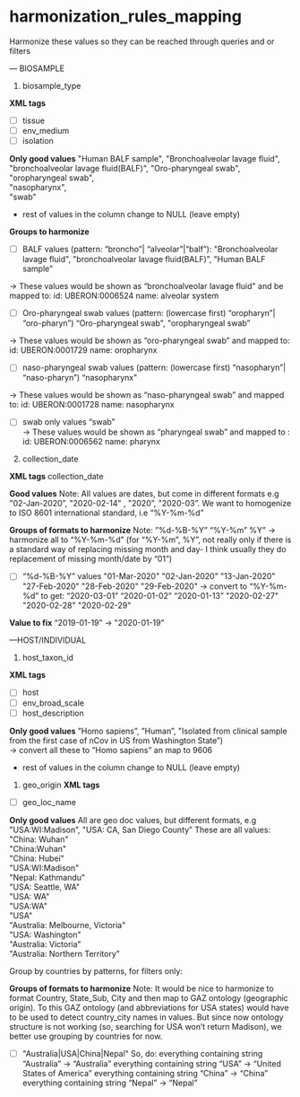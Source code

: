 # harmonization_rules_mapping
Harmonize these values so they can be reached through queries and or filters

— BIOSAMPLE 

1. biosample_type

**XML tags**
- [ ] tissue
- [ ] env_medium
- [ ] isolation

**Only good values**
"Human BALF sample", 
"Bronchoalveolar lavage fluid", 
"bronchoalveolar lavage fluid(BALF)", 
 "Oro-pharyngeal swab", 
"oropharyngeal swab",  
"nasopharynx",  
"swab"

* rest of values in the column change to NULL (leave empty)

**Groups to harmonize**

- [ ] BALF values 
(pattern: “broncho”| “alveolar”|“balf”):
"Bronchoalveolar lavage fluid", 
"bronchoalveolar lavage fluid(BALF)”, 
"Human BALF sample"

-> These values would be shown as “bronchoalveolar lavage fluid"  and be mapped to:
id: UBERON:0006524
name: alveolar system

- [ ] Oro-pharyngeal swab values 
(pattern: (lowercase first) “oropharyn”| “oro-pharyn”)
“Oro-pharyngeal swab", 
"oropharyngeal swab” 

-> These values would be shown as “oro-pharyngeal swab” and mapped to:
id: UBERON:0001729
name: oropharynx


- [ ] naso-pharyngeal swab values 
(pattern: (lowercase first) “nasopharyn”| “naso-pharyn”)
“nasopharynx" 

-> These values would be shown as “naso-pharyngeal swab” and mapped to:
id: UBERON:0001728
name: nasopharynx


- [ ] swab only values
“swab”  
-> These values would be shown as “pharyngeal swab” and mapped  to :
id: UBERON:0006562
name: pharynx


2. collection_date

**XML tags**
collection_date 

**Good values**
Note: All values are dates, but come in different formats e.g "02-Jan-2020”, "2020-02-14" , "2020”, "2020-03”. We want to homogenize to ISO 8601 international standard, i.e “%Y-%m-%d” 

**Groups of formats to harmonize**
Note:
”%d-%B-%Y” 
“%Y-%m” 
%Y”
-> harmonize all to “%Y-%m-%d”
(for “%Y-%m”, %Y”, not really only if there is a standard way of replacing missing month and day- I think usually they do replacement of missing month/date by “01”)

- [ ] “%d-%B-%Y” values 
"01-Mar-2020"
"02-Jan-2020"
"13-Jan-2020"
"27-Feb-2020"
"28-Feb-2020"
"29-Feb-2020"
-> convert to “%Y-%m-%d” to get:
“2020-03-01”
“2020-01-02”
“2020-01-13”
"2020-02-27"
"2020-02-28"
"2020-02-29"

**Value to fix**
“2019-01-19” ->  "2020-01-19" 


—HOST/INDIVIDUAL

1. host_taxon_id 
 
**XML tags**
- [ ] host
- [ ] env_broad_scale
- [ ] host_description

**Only good values**
”Homo sapiens”, 
”Human”, 
"Isolated from clinical sample from the first case of nCov in US from Washington State”)  
 -> convert all these to ”Homo sapiens” an map to 9606

* rest of values in the column change to NULL (leave empty)


1. geo_origin
**XML tags**
- [ ] geo_loc_name

**Only good values**
All are geo doc values, but different formats, e.g "USA:WI:Madison”, "USA: CA, San Diego County”
These are all values:
"China: Wuhan"                  
"China:Wuhan"   
"China: Hubei"                  
"USA:WI:Madison"                 
"Nepal: Kathmandu"              
"USA: Seattle, WA"              
"USA: WA"                       
"USA:WA"                         
"USA"                           
"Australia: Melbourne, Victoria"         
"USA: Washington"                
"Australia: Victoria"           
"Australia: Northern Territory" 

Group by countries by patterns, for filters only:

**Groups of formats to harmonize**
Note: It would be nice to harmonize to format Country, State_Sub, City and then map to GAZ ontology (geographic origin). To this GAZ ontology (and abbreviations for USA states) would have to be used to detect country_city names in values. But since now ontology structure is not working (so, searching for USA won’t return Madison), we better use grouping by countries for now.

- [ ] "Australia|USA|China|Nepal"
So, do:
everything containing string “Australia” ->  “Australia”
everything containing string “USA” ->  “United States of America”
everything containing string “China” ->  “China”
everything containing string “Nepal” ->  “Nepal”


